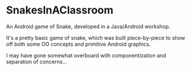 SnakesInAClassroom
==================

An Android game of Snake, developed in a Java/Android workshop.

It's a pretty basic game of snake, which was built piece-by-piece to show off both some OO concepts
and primitive Android graphics.

I may have gone somewhat overboard with componentization and separation of concerns...
